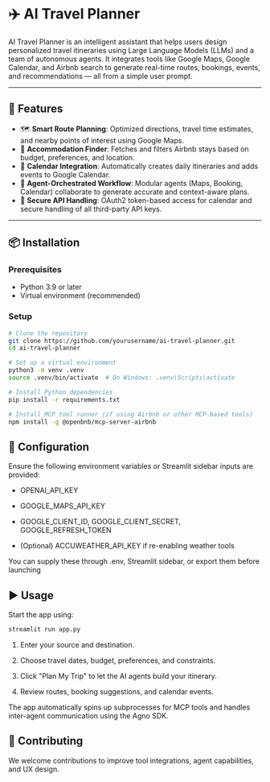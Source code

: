 # ✈️ AI Travel Planner

AI Travel Planner is an intelligent assistant that helps users design personalized travel itineraries using Large Language Models (LLMs) and a team of autonomous agents. It integrates tools like Google Maps, Google Calendar, and Airbnb search to generate real-time routes, bookings, events, and recommendations — all from a simple user prompt.

---

## 🚀 Features

- 🗺️ **Smart Route Planning**: Optimized directions, travel time estimates, and nearby points of interest using Google Maps.
- 🏨 **Accommodation Finder**: Fetches and filters Airbnb stays based on budget, preferences, and location.
- 📅 **Calendar Integration**: Automatically creates daily itineraries and adds events to Google Calendar.
- 🤖 **Agent-Orchestrated Workflow**: Modular agents (Maps, Booking, Calendar) collaborate to generate accurate and context-aware plans.
- 🔐 **Secure API Handling**: OAuth2 token-based access for calendar and secure handling of all third-party API keys.

---

## 📦 Installation

### Prerequisites

- Python 3.9 or later
- Virtual environment (recommended)

### Setup

```bash
# Clone the repository
git clone https://github.com/yourusername/ai-travel-planner.git
cd ai-travel-planner

# Set up a virtual environment
python3 -m venv .venv
source .venv/bin/activate  # On Windows: .venv\Scripts\activate

# Install Python dependencies
pip install -r requirements.txt

# Install MCP tool runner (if using Airbnb or other MCP-based tools)
npm install -g @openbnb/mcp-server-airbnb

```

## 🔧 Configuration

Ensure the following environment variables or Streamlit sidebar inputs are provided:

- OPENAI_API_KEY

- GOOGLE_MAPS_API_KEY

- GOOGLE_CLIENT_ID, GOOGLE_CLIENT_SECRET, GOOGLE_REFRESH_TOKEN

- (Optional) ACCUWEATHER_API_KEY if re-enabling weather tools

You can supply these through .env, Streamlit sidebar, or export them before launching

## ▶️ Usage

Start the app using:

```bash
streamlit run app.py

```
1. Enter your source and destination.

2. Choose travel dates, budget, preferences, and constraints.

3. Click "Plan My Trip" to let the AI agents build your itinerary.

4. Review routes, booking suggestions, and calendar events.

The app automatically spins up subprocesses for MCP tools and handles inter-agent communication using the Agno SDK.

## 🤝 Contributing

We welcome contributions to improve tool integrations, agent capabilities, and UX design.
